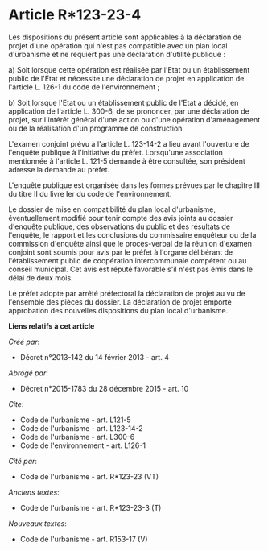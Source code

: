 # Article R*123-23-4

Les dispositions du présent article sont applicables à la déclaration de projet d'une opération qui n'est pas compatible avec
un plan local d'urbanisme et ne requiert pas une déclaration d'utilité publique : 

a) Soit lorsque cette opération est réalisée par l'Etat ou un établissement public de l'Etat et nécessite une déclaration de
projet en application de l'article L. 126-1 du code de l'environnement ; 

b) Soit lorsque l'Etat ou un établissement public de l'Etat a décidé, en application de l'article L. 300-6, de se prononcer,
par une déclaration de projet, sur l'intérêt général d'une action ou d'une opération d'aménagement ou de la réalisation d'un
programme de construction. 

L'examen conjoint prévu à l'article L. 123-14-2 a lieu avant l'ouverture de l'enquête publique à l'initiative du préfet.
Lorsqu'une association mentionnée à l'article L. 121-5 demande à être consultée, son président adresse la demande au préfet. 

L'enquête publique est organisée dans les formes prévues par le chapitre III du titre II du livre Ier du code de
l'environnement. 

Le dossier de mise en compatibilité du plan local d'urbanisme, éventuellement modifié pour tenir compte des avis joints au
dossier d'enquête publique, des observations du public et des résultats de l'enquête, le rapport et les conclusions du
commissaire enquêteur ou de la commission d'enquête ainsi que le procès-verbal de la réunion d'examen conjoint sont soumis
pour avis par le préfet à l'organe délibérant de l'établissement public de coopération intercommunale compétent ou au conseil
municipal. Cet avis est réputé favorable s'il n'est pas émis dans le délai de deux mois. 

Le préfet adopte par arrêté préfectoral la déclaration de projet au vu de l'ensemble des pièces du dossier. La déclaration de
projet emporte approbation des nouvelles dispositions du plan local d'urbanisme.

**Liens relatifs à cet article**

_Créé par_:

  - Décret n°2013-142 du 14 février 2013 - art. 4

_Abrogé par_:

  - Décret n°2015-1783 du 28 décembre 2015 - art. 10

_Cite_:

  - Code de l'urbanisme - art. L121-5
  - Code de l'urbanisme - art. L123-14-2
  - Code de l'urbanisme - art. L300-6
  - Code de l'environnement - art. L126-1

_Cité par_:

  - Code de l'urbanisme - art. R*123-23 (VT)

_Anciens textes_:

  - Code de l'urbanisme - art. R*123-23-3 (T)

_Nouveaux textes_:

  - Code de l'urbanisme - art. R153-17 (V)
